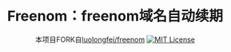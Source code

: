 <div align="center">
<h1>Freenom：freenom域名自动续期</h1>

本项目FORK自[luolongfei/freenom](https://github.com/luolongfei/freenom)
[![MIT License](https://img.shields.io/badge/license-MIT-brightgreen.svg?style=for-the-badge)](https://github.com/Gladtbam/Freenom/raw/master/LICENSE)
